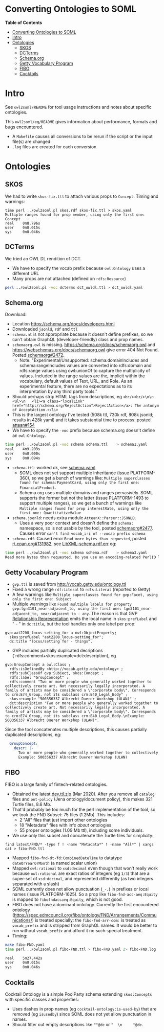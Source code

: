 # Converting Ontologies to SOML

<!-- markdown-toc start - Don't edit this section. Run M-x markdown-toc-refresh-toc -->
**Table of Contents**

- [Converting Ontologies to SOML](#converting-ontologies-to-soml)
- [Intro](#intro)
- [Ontologies](#ontologies)
    - [SKOS](#skos)
    - [DCTerms](#dcterms)
    - [Schema.org](#schema-org)
    - [Getty Vocabulary Program](#getty-vocabulary-program)
    - [FIBO](#fibo)
    - [Cocktails](#cocktails)

<!-- markdown-toc end -->

# Intro

See `owl2soml/README` for tool usage instructions and notes about specific ontologies.

This `owl2soml/eg/README` gives information about performance, formats and bugs encountered.
- A `Makefile` causes all conversions to be rerun if the script or the input file(s) are changed.
- `.log` files are created for each conversion.

# Ontologies

## SKOS

We had to write `skos-fix.ttl` to attach various props to `Concept`.
Timing and warnings:

```
time perl ../owl2soml.pl skos.rdf skos-fix.ttl > skos.yaml
Multiple ranges found for prop member, using only the first one: Concept
real    0m8.796s
user    0m0.015s
sys     0m0.046s
```

## DCTerms

We tried an OWL DL rendition of DCT.
- We have to specify the vocab prefix because `owl:Ontology` uses a different URL
- Many props are not attached (defined on `rdfs:Resource`)

```sh
perl ../owl2soml.pl -voc dcterms dct_owldl.ttl > dct_owldl.yaml
```


## Schema.org

Download:
- Location https://schema.org/docs/developers.html
- Downloaded `jsonld`, `rdf` and `ttl`
- `schema.nt` is not appropriate because it doesn't define prefixes, so we can't obtain GraphQL (developer-friendly) class and prop names.
- `schemaorg.owl` is missing.
  https://schema.org/docs/schemaorg.owl and https://webschemas.org/docs/schemaorg.owl give error 404 Not Found.
  Posted [schemaorg#2472](https://github.com/schemaorg/schemaorg/issues/2472).
  - Note: "Experimental/Unsupported: schema:domainIncludes and schema:rangeIncludes values are converted into rdfs:domain and rdfs:range values using owl:unionOf to capture the multiplicity of values. Included in the range values are the, implicit within the vocabulary, default values of Text, URL, and Role. As an experimental feature, there are no expectations as to its interpretation by any third party tools."
- Should perhaps strip HTML tags from descriptions, eg `<br/><br/>\n\n  <ul>\n   <li><a class="localLink" href="http://schema.org/RejectAction">RejectAction</a>: The antonym of AcceptAction.</li>`
- This is the largest ontology I've tested (508k ttl, 730k rdf, 808k jsonld; results in 428k yaml) and it takes substantial time to process: posted [attean#154](https://github.com/kasei/attean/issues/154)
- We have to specify the `-voc` prefix because schema.org doesn't define an `owl:Ontology`.

```sh
time perl ../owl2soml.pl -voc schema schema.ttl    > schema1.yaml
real    4m9.203s
user    0m0.000s
sys     0m0.094s
```

- `schema.ttl`: worked ok, see [schema.yaml](schema.yaml)
  - SOML does not yet support multiple inheritance (issue PLATFORM-360), so we get a bunch of warnings like: `Multiple superclasses found for schema:PaymentCard, using only the first one: FinancialProduct`. 
  - Schema.org uses multiple domains and ranges pervasively. SOML supports the former but not the latter (issue PLATFORM-1493 to support multiple ranges), so we get a bunch of warnings like `Multiple ranges found for prop interestRate, using only the first one: QuantitativeValue`
- `schema.jsonld`: needs extra module `AtteanX::Parser::JSONLD`. 
  - Uses a very poor context and doesn't define the `schema:` namespace, so is not usable by the tool, posted [schemaorg#2477](https://github.com/schemaorg/schemaorg/issues/2477). Causes error `can't find vocab_iri of --vocab prefix schema`
- `schema.rdf`: Caused error `Read more bytes than requested`, 
  posted [rt.cpan.org#131982](https://rt.cpan.org/Ticket/Display.html?id=131982), see [LibXML-schema.rdf.err](LibXML-schema.rdf.err) eg:

```sh
time perl ../owl2soml.pl -voc schema schema.rdf    > schema3.yaml
Read more bytes than requested. Do you use an encoding-related PerlIO layer? at C:/Strawberry/perl/vendor/lib/XML/LibXML.pm line 882.
```

## Getty Vocabulary Program

- `gvp.ttl` is saved from http://vocab.getty.edu/ontology.ttl
-  Fixed a wrong range `rdf:Literal` to `rdfs:Literal` (reported to Getty)
- A few warnings like `Multiple superclasses found for gvp:Facet, using only the first one: Subject`
- Multiple warnings like `Found multiple labels for property gvp:tgn3101_near-adjacent_to, using the first one: tgn3101_near-adjacent_to, near/adjacent to - any`. The reason is that GVP [Relationship Representation](http://vocab.getty.edu/doc/#Relationship_Representation) emits the local name in `skos:prefLabel` and "<name> - <range>" in `dc:title`, but the tool handles only one label per prop:

```ttl
gvp:aat2208_locus-setting_for a owl:ObjectProperty;
  skos:prefLabel "aat2208_locus-setting_for";
  dc:title "locus/setting for - things".
```
- GVP includes partially duplicated decriptions (`rdfs:comment+skos:example=dct:description), eg

```ttl
gvp:GroupConcept a owl:Class ;
  rdfs:isDefinedBy <http://vocab.getty.edu/ontology> ;
  rdfs:subClassOf gvp:Subject, skos:Concept ;
  rdfs:label "GroupConcept" ;
  rdfs:comment "Two or more people who generally worked together to collectively create art. Not necessarily legally incorporated. A family of artists may be considered a \"corporate body\". Corresponds to crm:E74_Group, not its subclass crm:E40_Legal_Body" ;
  skos:example "500356337 Albrecht Duerer Workshop (ULAN)" ;
  dct:description "Two or more people who generally worked together to collectively create art. Not necessarily legally incorporated. A family of artists may be considered a \"corporate body\". Corresponds to crm:E74_Group, not its subclass crm:E40_Legal_Body.\nExample: 500356337 Albrecht Duerer Workshop (ULAN)".
```

Since the tool concatenates multiple descriptions, this causes partially duplicated descriptions, eg:

```yaml
  GroupConcept:
    descr: |-
      Two or more people who generally worked together to collectively create art. Not necessarily legally incorporated. A family of artists may be considered a "corporate body". Corresponds to crm:E74_Group, not its subclass crm:E40_Legal_Body. Two or more people who generally worked together to collectively create art. Not necessarily legally incorporated. A family of artists may be considered a "corporate body". Corresponds to crm:E74_Group, not its subclass crm:E40_Legal_Body.
      Example: 500356337 Albrecht Duerer Workshop (ULAN)
```

## FIBO

FIBO is a large family of fintech-related ontologies.
- Obtained the latest [dev.ttl.zip](https://spec.edmcouncil.org/fibo/ontology/master/latest/dev.ttl.zip) (Mar 2020). After you remove all `catalog` files and `ont-policy` (Jena ontology/document policy), this makes 321 Turtle files, 8.6 Mb.
- That'd probably be too much for the perl implementation of the tool, so we took the FND Subset: 75 files (1.2Mb). This includes:
  - 2 "All" files that just import other ontologies
  - 18 "Metadata" files with info *about* ontologies
  - 55 proper ontologies (1.09 Mb ttl), including some individuals. 
- We use only this subset and concatenate the Turtle files for simplicity:

```
find latest/FND/* -type f ! -name "Metadata*" ! -name "All*" | xargs cat > fibo-FND.ttl
```
- Mapped `fibo-fnd-dt-fd:CombinedDateTime` to datatype `dateOrYearOrMonth` (a named scalar union)
- Mapped `owl:rational` to `xsd:decimal` even though that won't really work because `owl:rational` are exact ratios of integers (eg `1/3`) that are a super-set of `xsd:decimal`, and represented differently (as two integers separated with a slash)
- SOML currently does not allow punctuation (`_-.`) in prefixes or local names (issue PLATFORM-1625).
  So a prop like `fibo-fnd-acc-aeq:Equity` is mapped to `fibofndaccaeq:Equity`, which is not good.
- FIBO does not have a dominant ontology. 
  Currently the first encountered ontology
  (https://spec.edmcouncil.org/fibo/ontology/FND/Arrangements/Communications/) 
  is treated specially: the `fibo-fnd-arr-com:` is treated as `vocab_prefix` 
  and is stripped from GraphQL names.
  It would be better to run without `vocab_prefix` and afford it no such special treatment.
- Timing:

```sh
make fibo-FND.yaml
time perl ../owl2soml.pl fibo-FND.ttl > fibo-FND.yaml 2> fibo-FND.log

real    5m27.442s
user    0m0.015s
sys     0m0.046s
```

## Cocktails

Cocktail Ontology is a simple PoolParty schema extending `skos:Concepts` with specific classes and properties:
- Uses dashes in prop names (eg `cocktail-ontology:is-used-by`) that are removed (eg `isusedby`) since SOML does not yet allow punctuation in names.
- Should filter out empty descriptions like `""@de` or `"  \n     "@de`.
